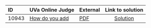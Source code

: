 | ID | UVa Online Judge | External | Link to solution |
|:---|:---|:---|:---:|
| 10943 | [How do you add](https://onlinejudge.org/index.php?option=com_onlinejudge&Itemid=8&category=655&page=show_problem&problem=1884) | [PDF](https://onlinejudge.org/external/109/10943.pdf) | [Solution](https://github.com/versenyi98/uva-solutions/tree/main/solutions/10943%20-%20How%20do%20you%20add)|
